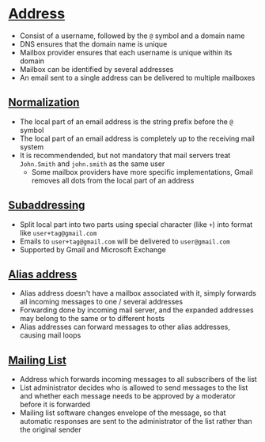 # [Address](https://explained-from-first-principles.com/email/#address)

* Consist of a username, followed by the `@` symbol and a domain name
* DNS ensures that the domain name is unique
* Mailbox provider ensures that each username is unique within its domain
* Mailbox can be identified by several addresses
* An email sent to a single address can be delivered to multiple mailboxes

## [Normalization](https://explained-from-first-principles.com/email/#normalization)

* The local part of an email address is the string prefix before the `@` symbol
* The local part of an email address is completely up to the receiving mail system
* It is recommendended, but not mandatory that mail servers treat `John.Smith` and `john.smith` as the same user
  * Some mailbox providers have more specific implementations, Gmail removes all dots from the local part of an address

## [Subaddressing](https://explained-from-first-principles.com/email/#normalization)

* Split local part into two parts using special character (like `+`) into format like `user+tag@gmail.com`
* Emails to `user+tag@gmail.com` will be delivered to `user@gmail.com`
* Supported by Gmail and Microsoft Exchange

## [Alias address](https://explained-from-first-principles.com/email/#normalization)

* Alias address doesn't have a mailbox associated with it, simply forwards all incoming messages to one / several addresses
* Forwarding done by incoming mail server, and the expanded addresses may belong to the same or to different hosts
* Alias addresses can forward messages to other alias addresses, causing mail loops

## [Mailing List](https://explained-from-first-principles.com/email/#mailing-list)

* Address which forwards incoming messages to all subscribers of the list
* List administrator decides who is allowed to send messages to the list and whether each message needs to be approved by a moderator before it is forwarded
* Mailing list software changes envelope of the message, so that automatic responses are sent to the administrator of the list rather than the original sender
